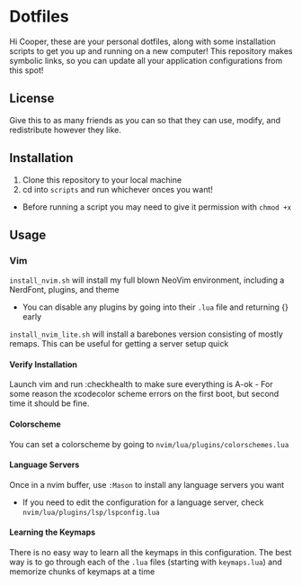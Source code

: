 # Dotfiles
Hi Cooper, these are your personal dotfiles, along with some installation scripts to get you up and running on a new computer!
This repository makes symbolic links, so you can update all your application configurations from this spot!

## License
Give this to as many friends as you can so that they can use, modify, and redistribute however they like.

## Installation
1. Clone this repository to your local machine
2. cd into `scripts` and run whichever onces you want!
  - Before running a script you may need to give it permission with `chmod +x`

## Usage

### Vim

`install_nvim.sh` will install my full blown NeoVim environment, including a NerdFont, plugins, and theme
- You can disable any plugins by going into their `.lua` file and returning {} early

`install_nvim_lite.sh` will install a barebones version consisting of mostly remaps. This can be useful for getting a server setup quick

#### Verify Installation
Launch vim and run :checkhealth to make sure everything is A-ok
    - For some reason the xcodecolor scheme errors on the first boot, but second time it should be fine.

#### Colorscheme
You can set a colorscheme by going to `nvim/lua/plugins/colorschemes.lua`

#### Language Servers
Once in a nvim buffer, use `:Mason` to install any language servers you want
  - If you need to edit the configuration for a language server, check `nvim/lua/plugins/lsp/lspconfig.lua`

#### Learning the Keymaps
There is no easy way to learn all the keymaps in this configuration.
The best way is to go through each of the `.lua` files (starting with `keymaps.lua`) and memorize chunks of keymaps at a time
